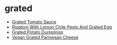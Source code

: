 # grated

 * [Grated Tomato Sauce](../index/g/grated-tomato-sauce.json)
 * [Rigatoni With Lemon Chile Pesto And Grated Egg](../index/r/rigatoni-with-lemon-chile-pesto-and-grated-egg-51264110.json)
 * [Grated Potato Dumplings](../index/g/grated-potato-dumplings.json)
 * [Vegan Grated Parmesan Cheese](../index/v/vegan-grated-parmesan-cheese.json)
